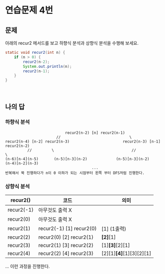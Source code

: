 # 연습문제 4번
## 문제
아래의 recur2 메서드를 보고 하향식 분석과 상향식 분석을 수행해 보세요.
```java
static void recur2(int n) {
    if (n > 0) {
        recur2(n-2);
        System.out.println(n);
        recur2(n-1);
    }
}
```

<br>

## 나의 답
### 하향식 분석

                               recur2(n-2) [n] recur2(n-1)
                           //                               \
    recur2(n-4) [n-2] recur2(n-3)                        recur2(n-3) [n-1] recur2(n-2)
              //         \                                   //                \
    (n-6)[n-4](n-5)       (n-5)[n-3](n-2)             (n-5)[n-3](n-2)       (n-4)[n-2](n-3)  
                                           ...
    반복해서 쭉 진행하다가 n이 0 이하가 되는 시점부터 왼쪽 부터 DFS처럼 진행한다.

### 상향식 분석

| recur2() | 코드 | 의미 |
| --- | --- | --- |
|recur2(-1)|아무것도 출력 X|
|recur2(0)|아무것도 출력 X|
|recur2(1)|recur2(-1) [1] recur2(0)|[1] (1출력)|
|recur2(2)|recur2(0) [2] recur2(1)|**[2]**[1]|
|recur2(3)|recur2(1) [3] recur2(2)|[1]**[3]**[2][1]|
|recur2(4)|recur2(2) [4] recur2(3)|[2][1]**[4]**[1][3][2][1]|
... 
이런 과정을 진행한다.